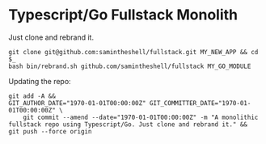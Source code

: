 #  Typescript/Go Fullstack Monolith
Just clone and rebrand it.
```shell
git clone git@github.com:samintheshell/fullstack.git MY_NEW_APP && cd $_
bash bin/rebrand.sh github.com/samintheshell/fullstack MY_GO_MODULE
```

Updating the repo:
```shell
git add -A &&
GIT_AUTHOR_DATE="1970-01-01T00:00:00Z" GIT_COMMITTER_DATE="1970-01-01T00:00:00Z" \
    git commit --amend --date="1970-01-01T00:00:00Z" -m "A monolithic fullstack repo using Typescript/Go. Just clone and rebrand it." &&
git push --force origin
```
